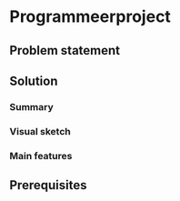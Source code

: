 # Programmeerproject

## Problem statement

## Solution
### Summary
### Visual sketch
### Main features

## Prerequisites 
